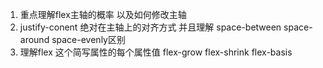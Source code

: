 1. 重点理解flex主轴的概率  以及如何修改主轴 
2.  justify-conent 绝对在主轴上的对齐方式 并且理解 space-between space-around space-evenly区别
3.  理解flex 这个简写属性的每个属性值 flex-grow flex-shrink flex-basis